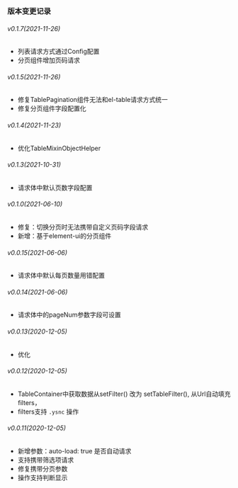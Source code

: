 ### 版本变更记录
###### v0.1.7(2021-11-26)
* 列表请求方式通过Config配置
* 分页组件增加页码请求

###### v0.1.5(2021-11-26)
* 修复TablePagination组件无法和el-table请求方式统一
* 修复分页组件字段配置化

###### v0.1.4(2021-11-23)
* 优化TableMixinObjectHelper

###### v0.1.3(2021-10-31)

* 请求体中默认页数字段配置

###### v0.1.0(2021-06-10)

* 修复：切换分页时无法携带自定义页码字段请求
* 新增：基于element-ui的分页组件

###### v0.0.15(2021-06-06)

* 请求体中默认每页数量用错配置

###### v0.0.14(2021-06-06)

* 请求体中的pageNum参数字段可设置

###### v0.0.13(2020-12-05)

* 优化

###### v0.0.12(2020-12-05)

* TableContainer中获取数据从setFilter() 改为 setTableFilter(), 从Url自动填充filters，
* filters支持 `.ysnc` 操作

###### v0.0.11(2020-12-05)

* 新增参数：auto-load: true 是否自动请求
* 支持携带筛选项请求
* 修复携带分页参数
* 操作支持判断显示
